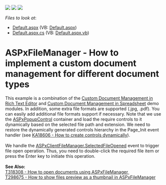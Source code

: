 <!-- default badges list -->
![](https://img.shields.io/endpoint?url=https://codecentral.devexpress.com/api/v1/VersionRange/128554485/15.1.8%2B)
[![](https://img.shields.io/badge/Open_in_DevExpress_Support_Center-FF7200?style=flat-square&logo=DevExpress&logoColor=white)](https://supportcenter.devexpress.com/ticket/details/T323591)
[![](https://img.shields.io/badge/📖_How_to_use_DevExpress_Examples-e9f6fc?style=flat-square)](https://docs.devexpress.com/GeneralInformation/403183)
<!-- default badges end -->
<!-- default file list -->
*Files to look at*:

* [Default.aspx](./CS/Default.aspx) (VB: [Default.aspx](./VB/Default.aspx))
* [Default.aspx.cs](./CS/Default.aspx.cs) (VB: [Default.aspx.vb](./VB/Default.aspx.vb))
<!-- default file list end -->
# ASPxFileManager - How to implement a custom document management for different document types


<p>This example is a combination of the <a href="http://demos.devexpress.com/ASPxRichEditDemos/DocumentManagement/CustomDocumentManagement.aspx">Custom Document Management in Rich Text Editor</a> and <a href="http://demos.devexpress.com/ASPxSpreadsheetDemos/ApplicationScenarios/DocumentBrowsing.aspx">Custom Document Management in Spreadsheet</a> demo modules. In addition, some extra file formats are supported (.jpg, .pdf). You can easily add additional file formats support if necessary. Note that we use the <a href="https://documentation.devexpress.com/#AspNet/clsDevExpressWebASPxPopupControltopic">ASPxPopupControl</a> container and load the require controls to it dynamically based on the selected file path and extension. We need to restore the dynamically generated controls hierarchy in the Page_Init event handler (see <a href="https://www.devexpress.com/Support/Center/p/KA18606">KA18606 - How to create controls dynamically</a>).<br><br>We handle the <a href="https://documentation.devexpress.com/#AspNet/DevExpressWebScriptsASPxClientFileManager_SelectedFileOpenedtopic">ASPxClientFileManager.SelectedFileOpened</a> event to trigger file open operation. Thus, you need to double-click the required file item or press the Enter key to initiate this operation.<br><br><strong>See Also:</strong><br><a href="https://www.devexpress.com/Support/Center/p/T318308">T318308 - How to open documents using ASPxFileManager</a><a href="https://www.devexpress.com/Support/Center/p/T298675"> <br>T298675 - How to show files preview as a thumbnail in ASPxFileManager</a> </p>

<br/>


